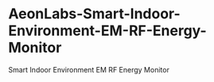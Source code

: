 # AeonLabs-Smart-Indoor-Environment-EM-RF-Energy-Monitor
Smart Indoor Environment EM RF Energy Monitor
